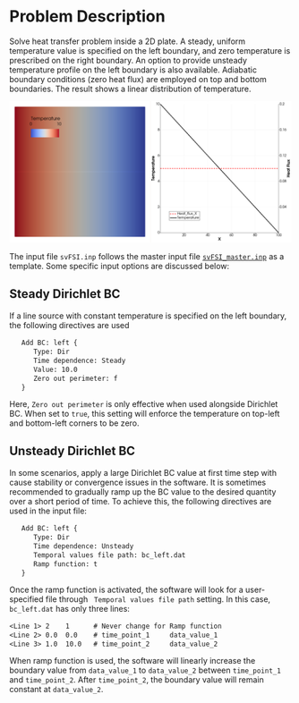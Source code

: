 
# **Problem Description**

Solve heat transfer problem inside a 2D plate. A steady, uniform temperature value is specified on the left boundary, and zero temperature is prescribed on the right boundary. An option to provide unsteady temperature profile on the left boundary is also available. Adiabatic boundary conditions (zero heat flux) are employed on top and bottom boundaries. The result shows a linear distribution of temperature.

<p align="center">
   <img src="./plot-temp-flux.png" width="1000">
</p>

The input file `svFSI.inp` follows the master input file [`svFSI_master.inp`](./svFSI_master.inp) as a template. Some specific input options are discussed below:

## Steady Dirichlet BC

If a line source with constant temperature is specified on the left boundary, the following directives are used

```
   Add BC: left {
      Type: Dir
      Time dependence: Steady
      Value: 10.0
      Zero out perimeter: f
   }
```

Here, `Zero out perimeter` is only effective when used alongside Dirichlet BC. When set to `true`, this setting will enforce the temperature on top-left and bottom-left corners to be zero.

## Unsteady Dirichlet BC

In some scenarios, apply a large Dirichlet BC value at first time step with cause stability or convergence issues in the software. It is sometimes recommended to gradually ramp up the BC value to the desired quantity over a short period of time. To achieve this, the following directives are used in the input file:

```
   Add BC: left {
      Type: Dir
      Time dependence: Unsteady
      Temporal values file path: bc_left.dat
      Ramp function: t
   }
```

Once the ramp function is activated, the software will look for a user-specified file through ` Temporal values file path` setting. In this case, `bc_left.dat` has only three lines:
```
<Line 1> 2    1      # Never change for Ramp function
<Line 2> 0.0  0.0    # time_point_1     data_value_1
<Line 3> 1.0  10.0   # time_point_2     data_value_2
```

When ramp function is used, the software will linearly increase the boundary value from `data_value_1` to `data_value_2`  between `time_point_1` and `time_point_2`. After `time_point_2`, the boundary value will remain constant at `data_value_2`.
